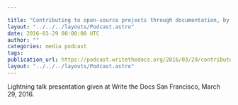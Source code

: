 ```yaml
---

title: "Contributing to open-source projects through documentation, by Rhonda Glennon"
layout: "../../../layouts/Podcast.astro"
date: 2016-03-29 00:00:00 UTC
author: ""
categories: media podcast
tags:
publication_url: https://podcast.writethedocs.org/2016/03/29/contribute-open-source-rhonda-glennon/
layout: "../../../layouts/Podcast.astro"
---
```


Lightning talk presentation given at Write the Docs San Francisco, March 29, 2016.
